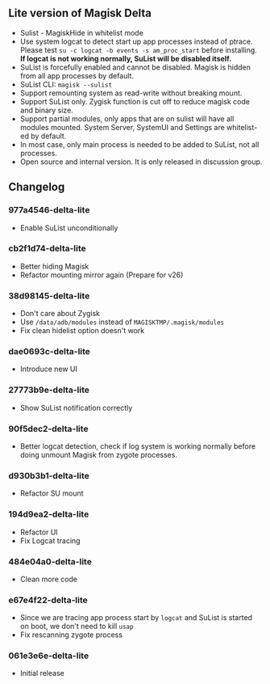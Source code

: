 ## Lite version of Magisk Delta

- Sulist - MagiskHide in whitelist mode
- Use system logcat to detect start up app processes instead of ptrace. Please test `su -c logcat -b events -s am_proc_start` before installing. **If logcat is not working normally, SuList will be disabled itself.**
- SuList is forcefully enabled and cannot be disabled. Magisk is hidden from all app processes by default.
- SuList CLI: `magisk --sulist`
- Support remounting system as read-write without breaking mount.
- Support SuList only. Zygisk function is cut off to reduce magisk code and binary size.
- Support partial modules, only apps that are on sulist will have all modules mounted. System Server, SystemUI and Settings are whitelist-ed by default.
- In most case, only main process is needed to be added to SuList, not all processes.
- Open source and internal version. It is only released in discussion group.

## Changelog

### 977a4546-delta-lite

- Enable SuList unconditionally

### cb2f1d74-delta-lite

- Better hiding Magisk
- Refactor mounting mirror again (Prepare for v26)

### 38d98145-delta-lite

- Don't care about Zygisk
- Use `/data/adb/modules` instead of `MAGISKTMP/.magisk/modules`
- Fix clean hidelist option doesn't work

### dae0693c-delta-lite

- Introduce new UI

### 27773b9e-delta-lite

- Show SuList notification correctly

### 90f5dec2-delta-lite

- Better logcat detection, check if log system is working normally before doing unmount Magisk from zygote processes.

### d930b3b1-delta-lite

- Refactor SU mount

### 194d9ea2-delta-lite

- Refactor UI
- Fix Logcat tracing

### 484e04a0-delta-lite

- Clean more code

### e67e4f22-delta-lite

- Since we are tracing app process start by `logcat` and SuList is started on boot, we don't need to kill `usap`
- Fix rescanning zygote process

### 061e3e6e-delta-lite

- Initial release